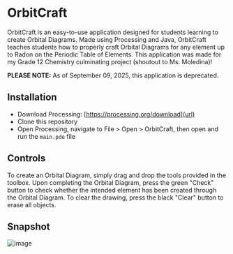 # OrbitCraft
OrbitCraft is an easy-to-use application designed for students learning to create Orbital Diagrams. Made using Processing and Java, OrbitCraft teaches students how to properly craft Orbital Diagrams for any element up to Radon on the Periodic Table of Elements. This application was made for my Grade 12 Chemistry culminating project (shoutout to Ms. Moledina)!

**PLEASE NOTE:** As of September 09, 2025, this application is deprecated.

## Installation
- Download Processing: [https://processing.org/download](url)
- Clone this repository
- Open Processing, navigate to File > Open > OrbitCraft, then open and run the ``main.pde`` file 

## Controls
To create an Orbital Diagram, simply drag and drop the tools provided in the toolbox. Upon completing the Orbital Diagram, press the green "Check" button to check whether the intended element has been created through the Orbital Diagram. To clear the drawing, press the black "Clear" button to erase all objects.

## Snapshot
![image](https://github.com/arsal28/OrbitCraft/assets/81710174/756eb60d-ac2e-42b8-85ef-55ee8b3c4265)
